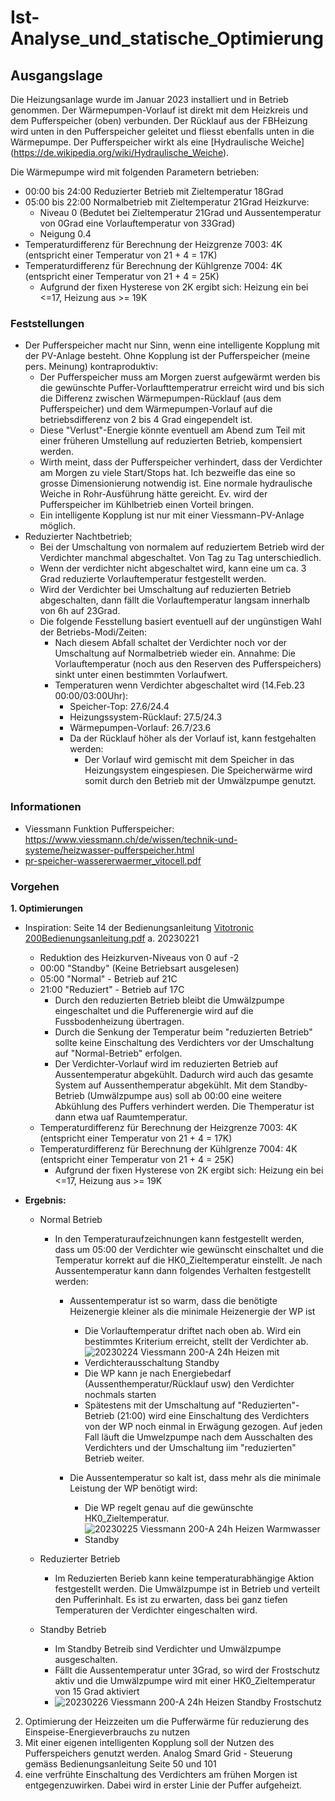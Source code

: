 # Ist-Analyse_und_statische_Optimierung

## Ausgangslage

Die Heizungsanlage wurde im Januar 2023 installiert und in Betrieb genommen. Der Wärmepumpen-Vorlauf ist direkt mit dem Heizkreis und dem Pufferspeicher (oben) verbunden. Der Rücklauf aus der FBHeizung wird unten in den Pufferspeicher geleitet und fliesst ebenfalls unten in die Wärmepumpe. Der Pufferspeicher wirkt als eine [Hydraulische Weiche] (https://de.wikipedia.org/wiki/Hydraulische_Weiche).

Die Wärmepumpe wird mit folgenden Parametern betrieben:
- 00:00 bis 24:00 Reduzierter Betrieb mit Zieltemperatur 18Grad
- 05:00 bis 22:00 Normalbetrieb mit Zieltemperatur 21Grad
Heizkurve:
  - Niveau 0 (Bedutet bei Zieltemperatur 21Grad und Aussentemperatur von 0Grad eine Vorlauftemperatur von 33Grad)
  - Neigung 0.4
- Temperaturdifferenz für Berechnung der Heizgrenze 7003: 4K (entspricht einer Temperatur von 21 + 4 = 17K)
- Temperaturdifferenz für Berechnung der Kühlgrenze 7004: 4K (entspricht einer Temperatur von 21 + 4 = 25K)
  - Aufgrund der fixen Hysterese von 2K ergibt sich: Heizung ein bei <=17, Heizung aus >= 19K

### Feststellungen

- Der Pufferspeicher macht nur Sinn, wenn eine intelligente Kopplung mit der PV-Anlage besteht. Ohne Kopplung ist der Pufferspeicher (meine pers. Meinung) kontraproduktiv:
  - Der Pufferspeicher muss am Morgen zuerst aufgewärmt werden bis die gewünschte Puffer-Vorlaufttemperatrur erreicht wird und bis sich die Differenz zwischen Wärmepumpen-Rücklauf (aus dem Pufferspeicher) und dem Wärmepumpen-Vorlauf auf die betriebsdifferenz von 2 bis 4 Grad eingependelt ist.
  - Diese "Verlust"-Energie könnte eventuell am Abend zum Teil mit einer früheren Umstellung auf reduzierten Betrieb, kompensiert werden.
  - Wirth meint, dass der Pufferspeicher verhindert, dass der Verdichter am Morgen zu viele Start/Stops hat. Ich bezweifle das eine so grosse Dimensionierung notwendig ist. Eine normale hydraulische Weiche in Rohr-Ausführung hätte gereicht. Ev. wird der Pufferspeicher im Kühlbetrieb einen Vorteil bringen.
  - Ein intelligente Kopplung ist nur mit einer Viessmann-PV-Anlage möglich.
- Reduzierter Nachtbetrieb;
  - Bei der Umschaltung von normalem auf reduziertem Betrieb wird der Verdichter manchmal abgeschaltet. Von Tag zu Tag unterschiedlich. 
  - Wenn der verdichter nicht abgeschaltet wird, kann eine um ca. 3 Grad reduzierte Vorlauftemperatur festgestellt werden. 
  - Wird der Verdichter bei Umschaltung auf reduzierten Betrieb abgeschalten, dann fällt die Vorlauftemperatur langsam innerhalb von 6h auf 23Grad.
  - Die folgende Fesstellung basiert eventuell auf der ungünstigen Wahl der Betriebs-Modi/Zeiten:
    - Nach diesem Abfall schaltet der Verdichter noch vor der Umschaltung auf Normalbetrieb wieder ein. Annahme: Die Vorlauftemperatur (noch aus den Reserven des Pufferspeichers) sinkt unter einen bestimmten Vorlaufwert.
    - Temperaturen wenn Verdichter abgeschaltet wird (14.Feb.23 00:00/03:00Uhr): 
      - Speicher-Top: 27.6/24.4
      - Heizungssystem-Rücklauf: 27.5/24.3
      - Wärmepumpen-Vorlauf: 26.7/23.6
      - Da der Rücklauf höher als der Vorlauf ist, kann festgehalten werden: 
        - Der Vorlauf wird gemischt mit dem Speicher in das Heizungsystem eingespiesen. Die Speicherwärme wird somit durch den Betrieb mit der Umwälzpumpe genutzt.

### Informationen
- Viessmann Funktion Pufferspeicher: https://www.viessmann.ch/de/wissen/technik-und-systeme/heizwasser-pufferspeicher.html
- [pr-speicher-wassererwaermer_vitocell.pdf](https://github.com/mktech-gh/SmartHome-and-IoT/files/10737146/pr-speicher-wassererwaermer_vitocell.pdf)

### Vorgehen

__1. Optimierungen__ 
- Inspiration: Seite 14 der Bedienungsanleitung [Vitotronic 200Bedienungsanleitung.pdf](https://github.com/mktech-gh/SmartHome-and-IoT/files/10737513/Vitotronic.200Bedienungsanleitung.pdf)
  a. 20230221
  - Reduktion des Heizkurven-Niveaus von 0 auf -2
  - 00:00 "Standby" (Keine Betriebsart ausgelesen)
  - 05:00 "Normal" - Betrieb auf 21C
  - 21:00 "Reduziert" - Betrieb auf 17C
    - Durch den reduzierten Betrieb bleibt die Umwälzpumpe eingeschaltet und die Pufferenergie wird auf die Fussbodenheizung übertragen.
    - Durch die Senkung der Temperatur beim "reduzierten Betrieb" sollte keine Einschaltung des Verdichters vor der Umschaltung auf "Normal-Betrieb" erfolgen.
    - Der Verdichter-Vorlauf wird im reduzierten Betrieb auf Aussentemperatur abgekühlt. Dadurch wird auch das gesamte System auf Aussenthemperatur abgekühlt. Mit dem Standby-Betrieb (Umwälzpumpe aus) soll ab 00:00 eine weitere Abkühlung des Puffers verhindert werden. Die Themperatur ist dann etwa uaf Raumtemperatur.
  - Temperaturdifferenz für Berechnung der Heizgrenze 7003: 4K (entspricht einer Temperatur von 21 + 4 = 17K)
  - Temperaturdifferenz für Berechnung der Kühlgrenze 7004: 4K (entspricht einer Temperatur von 21 + 4 = 25K) 
    - Aufgrund der fixen Hysterese von 2K ergibt sich: Heizung ein bei <=17, Heizung aus >= 19K

 - __Ergebnis:__
  
    - Normal Betrieb
      - In den Temperaturaufzeichnungen kann festgestellt werden, dass um 05:00 der Verdichter wie gewünscht einschaltet und die Temperatur korrekt auf die HK0_Zieltemperatur einstellt. Je nach Aussentemperatur kann dann folgendes Verhalten festgestellt werden:
      
        - Aussentemperatur ist so warm, dass die benötigte Heizenergie kleiner als die minimale Heizenergie der WP ist
          - Die Vorlauftemperatur driftet nach oben ab. Wird ein bestimmtes Kriterium erreicht, stellt der Verdichter ab.
          - ![20230224 Viessmann 200-A 24h Heizen mit Verdichterausschaltung Standby ](https://user-images.githubusercontent.com/102212594/221433771-465104e4-09b7-4b4b-aebf-3aa217598dd5.png)
          - Die WP kann je nach Energiebedarf (Aussenthemperatur/Rücklauf usw) den Verdichter nochmals starten
          - Spätestens mit der Umschaltung auf "Reduzierten"-Betrieb (21:00) wird eine Einschaltung des Verdichters von der WP noch einmal in Erwägung gezogen. Auf jeden Fall läuft die Umwelzpumpe nach dem Ausschalten des Verdichters und der Umschaltung iim "reduzierten" Betrieb weiter.
      
        - Die Aussentemperatur so kalt ist, dass mehr als die minimale Leistung der WP benötigt wird:
          - Die WP regelt genau auf die gewünschte HK0_Zieltemperatur.
          - ![20230225 Viessmann 200-A 24h Heizen Warmwasser Standby  ](https://user-images.githubusercontent.com/102212594/221435098-3bc5c98e-79bc-4266-9a65-7d2ae610f6ca.png)
        
    - Reduzierter Betrieb
      - Im Reduzierten Berieb kann keine temperaturabhängige Aktion festgestellt werden. Die Umwälzpumpe ist in Betrieb und verteilt den Pufferinhalt. Es ist zu erwarten, dass bei ganz tiefen Temperaturen der Verdichter eingeschalten wird.
      
    - Standby Betrieb
      - Im Standby Betreib sind Verdichter und Umwälzpumpe ausgeschalten. 
      - Fällt die Aussentemperatur unter 3Grad, so wird der Frostschutz aktiv und die Umwälzpumpe wird mit einer HK0_Zieltemperatur von 15 Grad aktiviert
      - ![20230226 Viessmann 200-A 24h Heizen Standby Frostschutz ](https://user-images.githubusercontent.com/102212594/221435357-e3aa56ed-d3d5-4e73-9961-06e1bcae5b95.png)
   

2. Optimierung der Heizzeiten um die Pufferwärme für reduzierung des Einspeise-Energieverbrauchs zu nutzen
3. Mit einer eigenen intelligenten Kopplung soll der Nutzen des Pufferspeichers genutzt werden. Analog Smard Grid - Steuerung gemäss Bedienungsanleitung Seite 50 und 101 
4. eine verfrühte Einschaltung des Verdichters am frühen Morgen ist entgegenzuwirken. Dabei wird in erster Linie der Puffer aufgeheizt.


